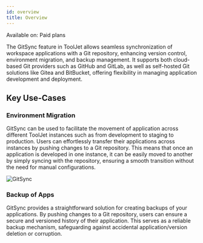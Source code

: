 ```yaml
---
id: overview
title: Overview
---
```


<div className='badge badge--primary heading-badge'>Available on: Paid plans</div>

The GitSync feature in ToolJet allows seamless synchronization of workspace applications with a Git repository, enhancing version control, environment migration, and backup management. It supports both cloud-based Git providers such as GitHub and GitLab, as well as self-hosted Git solutions like Gitea and BitBucket, offering flexibility in managing application development and deployment. 

## Key Use-Cases

### Environment Migration

GitSync can be used to facilitate the movement of application across different ToolJet instances such as from development to staging to production. Users can effortlessly transfer their applications across instances by pushing changes to a Git repository. This means that once an application is developed in one instance, it can be easily moved to another by simply syncing with the repository, ensuring a smooth transition without the need for manual configurations.

<img className="screenshot-full" src="/img/gitsync/envmigration.png" alt="GitSync" />

### Backup of Apps

GitSync provides a straightforward solution for creating backups of your applications. By pushing changes to a Git repository, users can ensure a secure and versioned history of their application. This serves as a reliable backup mechanism, safeguarding against accidental application/version deletion or corruption.
